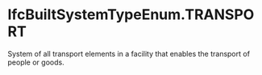 IfcBuiltSystemTypeEnum.TRANSPORT
================================
System of all transport elements in a facility that enables the transport of
people or goods.


